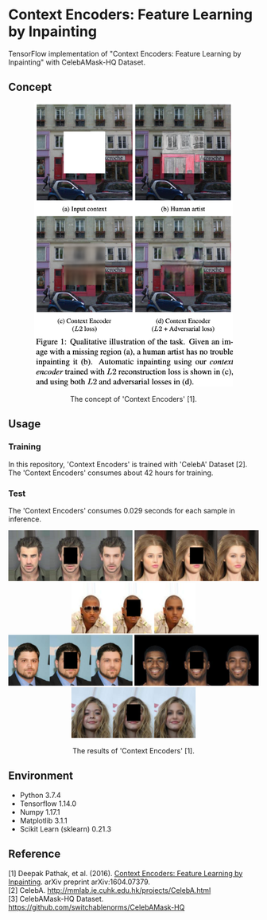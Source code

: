 Context Encoders: Feature Learning by Inpainting
=====

TensorFlow implementation of "Context Encoders: Feature Learning by Inpainting" with CelebAMask-HQ Dataset.  

## Concept
<div align="center">
  <img src="./figures/context_encoder.png" width="400">  
  <p>The concept of 'Context Encoders' [1].</p>
</div>

## Usage
### Training
In this repository, 'Context Encoders' is trained with 'CelebA' Dataset [2].  
The 'Context Encoders' consumes about 42 hours for training.  

### Test
The 'Context Encoders' consumes 0.029 seconds for each sample in inference.  

<div align="center">
  <img src="./figures/00000005.png" width="250">
  <img src="./figures/00000027.png" width="250">
  <img src="./figures/00000035.png" width="250"></br>  
  <img src="./figures/00000157.png" width="250">
  <img src="./figures/00017569.png" width="250">
  <img src="./figures/00019605.png" width="250"></br>  
  <p>The results of 'Context Encoders' [1].</p>
</div>

## Environment
* Python 3.7.4  
* Tensorflow 1.14.0  
* Numpy 1.17.1  
* Matplotlib 3.1.1  
* Scikit Learn (sklearn) 0.21.3  

## Reference
[1] Deepak Pathak, et al. (2016). <a href="https://arxiv.org/abs/1604.07379">Context Encoders: Feature Learning by Inpainting</a>. arXiv preprint arXiv:1604.07379.  
[2] CelebA. http://mmlab.ie.cuhk.edu.hk/projects/CelebA.html  
[3] CelebAMask-HQ Dataset. https://github.com/switchablenorms/CelebAMask-HQ  
